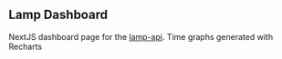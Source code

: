 ## Lamp Dashboard
NextJS dashboard page for the [lamp-api](https://github.com/Matteo-DP/lamp-api). Time graphs generated with Recharts